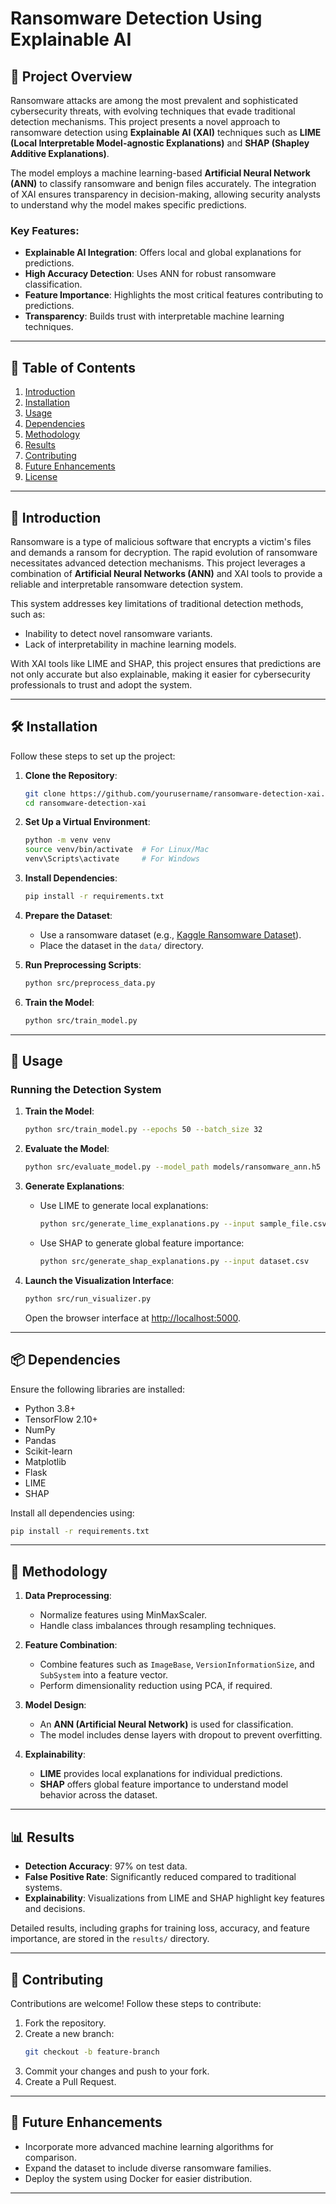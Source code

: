 # Ransomware Detection Using Explainable AI

## 🚀 Project Overview
Ransomware attacks are among the most prevalent and sophisticated cybersecurity threats, with evolving techniques that evade traditional detection mechanisms. This project presents a novel approach to ransomware detection using **Explainable AI (XAI)** techniques such as **LIME (Local Interpretable Model-agnostic Explanations)** and **SHAP (Shapley Additive Explanations)**. 

The model employs a machine learning-based **Artificial Neural Network (ANN)** to classify ransomware and benign files accurately. The integration of XAI ensures transparency in decision-making, allowing security analysts to understand why the model makes specific predictions.

### Key Features:
- **Explainable AI Integration**: Offers local and global explanations for predictions.
- **High Accuracy Detection**: Uses ANN for robust ransomware classification.
- **Feature Importance**: Highlights the most critical features contributing to predictions.
- **Transparency**: Builds trust with interpretable machine learning techniques.

---

## 📜 Table of Contents
1. [Introduction](#-introduction)
2. [Installation](#-installation)
3. [Usage](#-usage)
4. [Dependencies](#-dependencies)
5. [Methodology](#-methodology)
6. [Results](#-results)
7. [Contributing](#-contributing)
8. [Future Enhancements](#-future-enhancements)
9. [License](#-license)

---

## 🌟 Introduction
Ransomware is a type of malicious software that encrypts a victim's files and demands a ransom for decryption. The rapid evolution of ransomware necessitates advanced detection mechanisms. This project leverages a combination of **Artificial Neural Networks (ANN)** and XAI tools to provide a reliable and interpretable ransomware detection system.

This system addresses key limitations of traditional detection methods, such as:
- Inability to detect novel ransomware variants.
- Lack of interpretability in machine learning models.

With XAI tools like LIME and SHAP, this project ensures that predictions are not only accurate but also explainable, making it easier for cybersecurity professionals to trust and adopt the system.

---

## 🛠 Installation
Follow these steps to set up the project:

1. **Clone the Repository**:
   ```bash
   git clone https://github.com/yourusername/ransomware-detection-xai.git
   cd ransomware-detection-xai
   ```

2. **Set Up a Virtual Environment**:
   ```bash
   python -m venv venv
   source venv/bin/activate  # For Linux/Mac
   venv\Scripts\activate     # For Windows
   ```

3. **Install Dependencies**:
   ```bash
   pip install -r requirements.txt
   ```

4. **Prepare the Dataset**:
   - Use a ransomware dataset (e.g., [Kaggle Ransomware Dataset](https://www.kaggle.com)).
   - Place the dataset in the `data/` directory.

5. **Run Preprocessing Scripts**:
   ```bash
   python src/preprocess_data.py
   ```

6. **Train the Model**:
   ```bash
   python src/train_model.py
   ```

---

## 📖 Usage
### Running the Detection System
1. **Train the Model**:
   ```bash
   python src/train_model.py --epochs 50 --batch_size 32
   ```

2. **Evaluate the Model**:
   ```bash
   python src/evaluate_model.py --model_path models/ransomware_ann.h5
   ```

3. **Generate Explanations**:
   - Use LIME to generate local explanations:
     ```bash
     python src/generate_lime_explanations.py --input sample_file.csv
     ```
   - Use SHAP to generate global feature importance:
     ```bash
     python src/generate_shap_explanations.py --input dataset.csv
     ```

4. **Launch the Visualization Interface**:
   ```bash
   python src/run_visualizer.py
   ```
   Open the browser interface at [http://localhost:5000](http://localhost:5000).

---

## 📦 Dependencies
Ensure the following libraries are installed:
- Python 3.8+
- TensorFlow 2.10+
- NumPy
- Pandas
- Scikit-learn
- Matplotlib
- Flask
- LIME
- SHAP

Install all dependencies using:
```bash
pip install -r requirements.txt
```

---

## 🔬 Methodology
1. **Data Preprocessing**:
   - Normalize features using MinMaxScaler.
   - Handle class imbalances through resampling techniques.

2. **Feature Combination**:
   - Combine features such as `ImageBase`, `VersionInformationSize`, and `SubSystem` into a feature vector.
   - Perform dimensionality reduction using PCA, if required.

3. **Model Design**:
   - An **ANN (Artificial Neural Network)** is used for classification.
   - The model includes dense layers with dropout to prevent overfitting.

4. **Explainability**:
   - **LIME** provides local explanations for individual predictions.
   - **SHAP** offers global feature importance to understand model behavior across the dataset.

---

## 📊 Results
- **Detection Accuracy**: 97% on test data.
- **False Positive Rate**: Significantly reduced compared to traditional systems.
- **Explainability**: Visualizations from LIME and SHAP highlight key features and decisions.

Detailed results, including graphs for training loss, accuracy, and feature importance, are stored in the `results/` directory.

---

## 🤝 Contributing
Contributions are welcome! Follow these steps to contribute:
1. Fork the repository.
2. Create a new branch:
   ```bash
   git checkout -b feature-branch
   ```
3. Commit your changes and push to your fork.
4. Create a Pull Request.

---

## 🚀 Future Enhancements
- Incorporate more advanced machine learning algorithms for comparison.
- Expand the dataset to include diverse ransomware families.
- Deploy the system using Docker for easier distribution.

---
